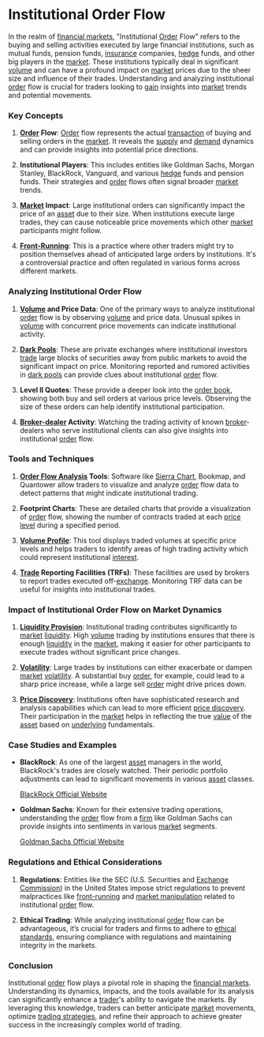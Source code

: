 # Institutional Order Flow

In the realm of [financial markets](../f/financial_market.md), "Institutional [Order](../o/order.md) Flow" refers to the buying and selling activities executed by large financial institutions, such as mutual funds, pension funds, [insurance](../i/insurance.md) companies, [hedge](../h/hedge.md) funds, and other big players in the [market](../m/market.md). These institutions typically deal in significant [volume](../v/volume.md) and can have a profound impact on [market](../m/market.md) prices due to the sheer size and influence of their trades. Understanding and analyzing institutional [order](../o/order.md) flow is crucial for traders looking to [gain](../g/gain.md) insights into [market](../m/market.md) trends and potential movements.

### Key Concepts

1. **[Order](../o/order.md) Flow**: [Order](../o/order.md) flow represents the actual [transaction](../t/transaction.md) of buying and selling orders in the [market](../m/market.md). It reveals the [supply](../s/supply.md) and [demand](../d/demand.md) dynamics and can provide insights into potential price directions.

2. **Institutional Players**: This includes entities like Goldman Sachs, Morgan Stanley, BlackRock, Vanguard, and various [hedge](../h/hedge.md) funds and pension funds. Their strategies and [order](../o/order.md) flows often signal broader [market](../m/market.md) trends.

3. **[Market](../m/market.md) Impact**: Large institutional orders can significantly impact the price of an [asset](../a/asset.md) due to their size. When institutions execute large trades, they can cause noticeable price movements which other [market](../m/market.md) participants might follow.

4. **[Front-Running](../f/front-running.md)**: This is a practice where other traders might try to position themselves ahead of anticipated large orders by institutions. It's a controversial practice and often regulated in various forms across different markets.

### Analyzing Institutional Order Flow

1. **[Volume](../v/volume.md) and Price Data**: One of the primary ways to analyze institutional [order](../o/order.md) flow is by observing [volume](../v/volume.md) and price data. Unusual spikes in [volume](../v/volume.md) with concurrent price movements can indicate institutional activity.

2. **[Dark Pools](../d/dark_pools.md)**: These are private exchanges where institutional investors [trade](../t/trade.md) large blocks of securities away from public markets to avoid the significant impact on price. Monitoring reported and rumored activities in [dark pools](../d/dark_pools.md) can provide clues about institutional [order](../o/order.md) flow.

3. **Level II Quotes**: These provide a deeper look into the [order book](../o/order_book.md), showing both buy and sell orders at various price levels. Observing the size of these orders can help identify institutional participation.

4. **[Broker-dealer](../b/broker-dealer.md) Activity**: Watching the trading activity of known [broker](../b/broker.md)-dealers who serve institutional clients can also give insights into institutional [order](../o/order.md) flow. 

### Tools and Techniques

1. **[Order Flow Analysis](../o/order_flow_analysis.md) Tools**: Software like [Sierra Chart](../s/sierra_chart.md), Bookmap, and Quantower allow traders to visualize and analyze [order](../o/order.md) flow data to detect patterns that might indicate institutional trading.

2. **Footprint Charts**: These are detailed charts that provide a visualization of [order](../o/order.md) flow, showing the number of contracts traded at each [price level](../p/price_level.md) during a specified period.

3. **[Volume Profile](../v/volume_profile.md)**: This tool displays traded volumes at specific price levels and helps traders to identify areas of high trading activity which could represent institutional [interest](../i/interest.md).

4. **[Trade](../t/trade.md) Reporting Facilities (TRFs)**: These facilities are used by brokers to report trades executed off-[exchange](../e/exchange.md). Monitoring TRF data can be useful for insights into institutional trades.

### Impact of Institutional Order Flow on Market Dynamics

1. **[Liquidity Provision](../l/liquidity_provision.md)**: Institutional trading contributes significantly to [market](../m/market.md) [liquidity](../l/liquidity.md). High [volume](../v/volume.md) trading by institutions ensures that there is enough [liquidity](../l/liquidity.md) in the [market](../m/market.md), making it easier for other participants to execute trades without significant price changes.

2. **[Volatility](../v/volatility.md)**: Large trades by institutions can either exacerbate or dampen [market](../m/market.md) [volatility](../v/volatility.md). A substantial buy [order](../o/order.md), for example, could lead to a sharp price increase, while a large sell [order](../o/order.md) might drive prices down.

3. **[Price Discovery](../p/price_discovery.md)**: Institutions often have sophisticated research and analysis capabilities which can lead to more efficient [price discovery](../p/price_discovery.md). Their participation in the [market](../m/market.md) helps in reflecting the true [value](../v/value.md) of the [asset](../a/asset.md) based on [underlying](../u/underlying.md) fundamentals.

### Case Studies and Examples

- **BlackRock**: As one of the largest [asset](../a/asset.md) managers in the world, BlackRock's trades are closely watched. Their periodic portfolio adjustments can lead to significant movements in various [asset](../a/asset.md) classes.

  [BlackRock Official Website](https://www.blackrock.com)

- **Goldman Sachs**: Known for their extensive trading operations, understanding the [order](../o/order.md) flow from a [firm](../f/firm.md) like Goldman Sachs can provide insights into sentiments in various [market](../m/market.md) segments.

  [Goldman Sachs Official Website](https://www.goldmansachs.com)

### Regulations and Ethical Considerations

1. **Regulations**: Entities like the SEC (U.S. Securities and [Exchange](../e/exchange.md) [Commission](../c/commission.md)) in the United States impose strict regulations to prevent malpractices like [front-running](../f/front-running.md) and [market manipulation](../m/market_manipulation.md) related to institutional [order](../o/order.md) flow.

2. **Ethical Trading**: While analyzing institutional [order](../o/order.md) flow can be advantageous, it’s crucial for traders and firms to adhere to [ethical standards](../e/ethical_standards_in_trading.md), ensuring compliance with regulations and maintaining integrity in the markets.

### Conclusion

Institutional [order](../o/order.md) flow plays a pivotal role in shaping the [financial markets](../f/financial_market.md). Understanding its dynamics, impacts, and the tools available for its analysis can significantly enhance a [trader](../t/trader.md)'s ability to navigate the markets. By leveraging this knowledge, traders can better anticipate [market](../m/market.md) movements, optimize [trading strategies](../t/trading_strategies.md), and refine their approach to achieve greater success in the increasingly complex world of trading.

